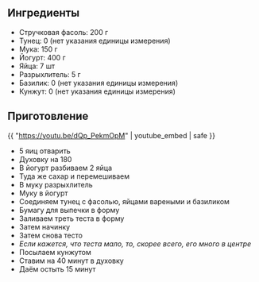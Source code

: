 ## Ингредиенты

- Стручковая фасоль: 200 г
- Тунец: 0 (нет указания единицы измерения)
- Мука: 150 г
- Йогурт: 400 г
- Яйца: 7 шт
- Разрыхлитель: 5 г
- Базилик: 0 (нет указания единицы измерения)
- Кунжут: 0 (нет указания единицы измерения)


## Приготовление

{{ "https://youtu.be/dQp_PekmOpM" | youtube_embed | safe }}

- 5 яиц отварить 
- Духовку на 180
- В йогурт разбиваем 2 яйца 
- Туда же сахар и перемешиваем
- В муку разрыхлитель
- Муку в йогурт
- Соединяем тунец с фасолью, яйцами вареными и базиликом 
- Бумагу для выпечки в форму
- Заливаем треть теста в форму
- Затем начинку
- Затем снова тесто 
- *Если кажется, что теста мало, то, скорее всего, его много в центре*
- Посылаем кунжутом
- Ставим на 40 минут в духовку 
- Даём остыть 15 минут 